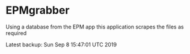 # EPMgrabber
Using a database from the EPM app this application scrapes the files as required


Latest backup: Sun Sep 8 15:47:01 UTC 2019
